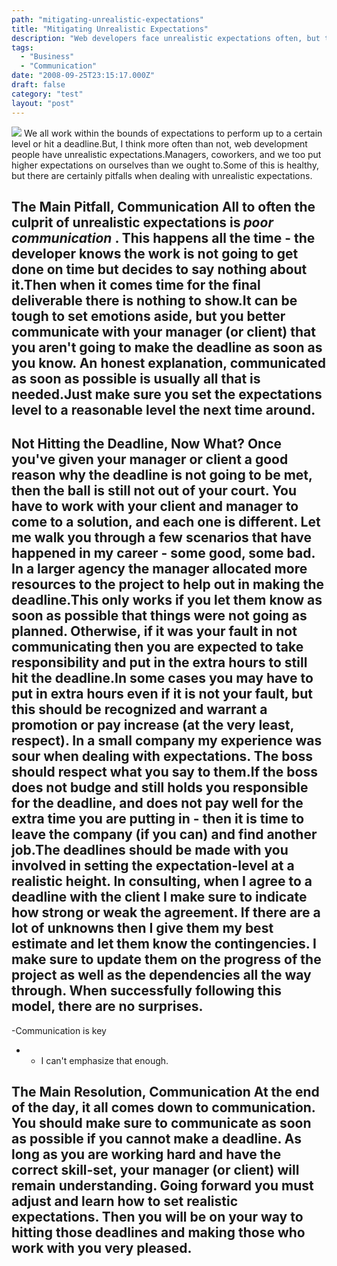 ```yaml
---
path: "mitigating-unrealistic-expectations"
title: "Mitigating Unrealistic Expectations"
description: "Web developers face unrealistic expectations often, but they can be mitigated with good communication."
tags: 
  - "Business"
  - "Communication"
date: "2008-09-25T23:15:17.000Z"
draft: false
category: "test"
layout: "post"
---
```


![](http://marcgrabanski.com/img/unreal-machine.jpg)
We all work within the bounds of expectations to perform up to a certain level or hit a deadline.But, I think more often than not, web development people have unrealistic expectations.Managers, coworkers, and we too put higher expectations on ourselves than we ought to.Some of this is healthy, but there are certainly pitfalls when dealing with unrealistic expectations.

## The Main Pitfall, Communication All to often the culprit of unrealistic expectations is *poor communication* . This happens all the time - the developer knows the work is not going to get done on time but decides to say nothing about it.Then when it comes time for the final deliverable there is nothing to show.It can be tough to set emotions aside, but you better communicate with your manager (or client) that you aren't going to make the deadline as soon as you know. An honest explanation, communicated as soon as possible is usually all that is needed.Just make sure you set the expectations level to a reasonable level the next time around.

## Not Hitting the Deadline, Now What? Once you've given your manager or client a good reason why the deadline is not going to be met, then the ball is still not out of your court. You have to work with your client and manager to come to a solution, and each one is different. Let me walk you through a few scenarios that have happened in my career - some good, some bad. In a larger agency the manager allocated more resources to the project to help out in making the deadline.This only works if you let them know as soon as possible that things were not going as planned. Otherwise, if it was your fault in not communicating then you are expected to take responsibility and put in the extra hours to still hit the deadline.In some cases you may have to put in extra hours even if it is not your fault, but this should be recognized and warrant a promotion or pay increase (at the very least, respect). In a small company my experience was sour when dealing with expectations. The boss should respect what you say to them.If the boss does not budge and still holds you responsible for the deadline, and does not pay well for the extra time you are putting in - then it is time to leave the company (if you can) and find another job.The deadlines should be made with you involved in setting the expectation-level at a realistic height. In consulting, when I agree to a deadline with the client I make sure to indicate how strong or weak the agreement. If there are a lot of unknowns then I give them my best estimate and let them know the contingencies. I make sure to update them on the progress of the project as well as the dependencies all the way through. When successfully following this model, there are no surprises. 
-Communication is key
- - I can't emphasize that enough.

## The Main Resolution, Communication At the end of the day, it all comes down to communication. You should make sure to communicate as soon as possible if you cannot make a deadline. As long as you are working hard and have the correct skill-set, your manager (or client) will remain understanding. Going forward you must adjust and learn how to set realistic expectations. Then you will be on your way to hitting those deadlines and making those who work with you very pleased.